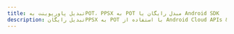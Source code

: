 ---title: تبدیل پاورپوینت بهPOT، PPSX به POT مبدل رایگان یا Android SDKdescription: تبدیل رایگانPPSX به POT با استفاده از Android Cloud APIs & SDK. همچنین اسناد Microsoft PowerPoint را در Cloud ایجاد، ویرایش و رندر کنید.---